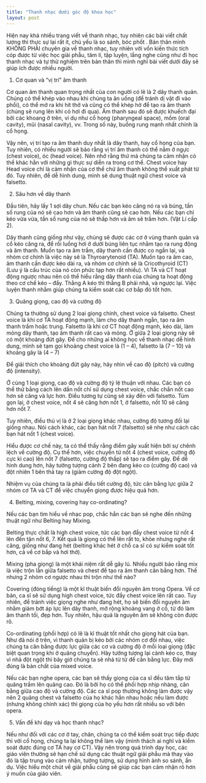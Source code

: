 ```yaml
---
title: "Thanh nhạc dưới góc độ khoa học"
layout: post
---
```

Hiện nay khá nhiều trang viết về thanh nhạc, tuy nhiên các bài viết chất lượng thì thực sự lại rất ít, chủ yếu là so sánh, bóc phốt . Bản thân mình KHÔNG PHẢI chuyên gia về thanh nhạc, tuy nhiên với vốn kiến thức tích cóp được từ việc học giải phẫu, tâm lí, tập luyện, lắng nghe cũng như đi học thanh nhạc và tự thử nghiệm trên bản thân thì mình nghĩ bài viết dưới đây sẽ giúp ích được nhiều người.

1. Cơ quan và “vị trí” âm thanh

Cơ quan âm thanh quan trọng nhất của con người có lẽ là 2 dây thanh quản. Chúng có thể khép vào nhau khi chúng ta ăn uống (để tránh dị vật đi vào phổi), có thể mở ra khi hít thở và cũng có thể khép hờ để tạo ra âm thanh (chúng sẽ rung lên khi có hơi đi qua). Âm thanh sau đó sẽ được khuếch đại bởi các khoang ở trên, ví dụ như cổ họng (pharyngeal space), mồm (oral cavity), mũi (nasal cavity), vv. Trong số này, buồng rung mạnh nhất chính là cổ họng. 

Vậy nên, vị trí tạo ra âm thanh duy nhất là dây thanh, hay cổ họng của bạn. Tuy nhiên, có nhiều người sẽ bảo rằng vị trí âm thanh có thể nằm ở ngực (chest voice), óc (head voice). Nên nhớ rằng thứ mà chúng ta cảm nhận có thể khác hẳn với những gì thực sự diễn ra trong cơ thể. Chest voice hay Head voice chỉ là cảm nhận của cơ thể chứ âm thanh không thể xuất phát từ đó. Tuy nhiên, để dễ hình dung, mình sẽ dung thuật ngữ chest voice và falsetto.

2. Sâu hơn về dây thanh

Đầu tiên, hãy lấy 1 sợi dây chun. Nếu các bạn kéo căng nó ra và búng, tần số rung của nó sẽ cao hơn và âm thanh cũng sẽ cao hơn. Nếu các bạn chỉ kéo vừa vừa, tần số rung của nó sẽ thấp hơn và âm sẽ trầm hơn. (Vật Lí cấp 2). 

Dây thanh cũng giống như vậy, chúng sẽ được các cơ ở vùng thanh quản và cổ kéo căng ra, để rồi luồng hơi ở dưới búng liên tục nhằm tạo ra rung động và âm thanh. Muốn tạo ra âm trầm, dây thanh cần được co ngắn lại, và nhóm cơ chính là việc này sẽ là Thyroarytenoid (TA). Muốn tạo ra âm cao, âm thanh cần được kéo dài ra, và nhóm cơ chính sẽ là Cricothyroid (CT) (Lưu ý là cấu trúc của nó còn phức tạp hơn rất nhiều). Vì TA và CT hoạt động ngược nhau nên có thể hiểu rằng dây thanh của chúng ta hoạt động theo cơ chế kéo – đẩy. Thằng A kéo thì thằng B phải nhả, và ngược lại. Việc luyện thanh nhằm giúp chúng ta kiểm soát các cơ bắp đó tốt hơn.

3. Quãng giọng, cao độ và cường độ

Chúng ta thường sử dụng 2 loại giọng chính, chest voice và falsetto. Chest voice là khi cơ TA hoạt động mạnh, làm cho dây thanh ngắn, tạo ra âm thanh trầm hoặc trung. Falsetto là khi cơ CT hoạt động mạnh, kéo dài, làm mỏng dây thanh, tạo âm thanh rất cao và mỏng. Ở giữa 2 loại giọng này sẽ có một khoảng đứt gãy. Để cho những ai không học về thanh nhạc dễ hình dung, mình sẽ tạm gọi khoảng chest voice là (1 – 4), falsetto là (7 – 10) và khoảng gãy là (4 – 7)

Để giải thích cho khoảng đứt gãy này, hãy nhìn về cao độ (pitch) và cường độ (intensity).

Ở cùng 1 loại giọng, cao độ và cường độ tỷ lệ thuận với nhau. Các bạn có thể thử bằng cách lên dần nốt chỉ sử dụng chest voice, chắc chắn nốt cao hơn sẽ căng và lực hơn. Điều tương tự cũng sẽ xảy đến với falsetto. Túm gọn lại, ở chest voice, nốt 4 sẽ căng hơn nốt 1, ở falsetto, nốt 10 sẽ căng hơn nốt 7.

Tuy nhiên, điều thú vị là ở 2 loại giọng khác nhau, cường độ tương đối lại giống nhau. Nói cách khác, các bạn hát nốt 7 (falsetto) sẽ nhẹ như cách các bạn hát nốt 1 (chest voice).

Hiểu được cơ chế này, ta có thể thấy rằng điểm gãy xuất hiện bởi sự chênh lệch về cường độ. Cụ thể hơn, việc chuyển từ nốt 4 (chest voice, cường độ cực kì cao) lên nốt 7 (falsetto, cường độ thấp) sẽ tạo ra điểm gãy.  Để dễ hình dung hơn, hãy tưởng tượng cảnh 2 bên đang kéo co (cường độ cao) và đột nhiên 1 bên thả tay ra (giảm cường độ đột ngột). 

Nhiệm vụ của chúng ta là phải điều tiết cường độ, tức cân bằng lực giữa 2 nhóm cơ TA và CT để việc chuyển giọng được hiệu quả hơn.

4. Belting, mixing, covering hay co-ordinating?

Nếu các bạn tìm hiểu về nhạc pop, chắc hẳn các bạn sẽ nghe đến những thuật ngữ như Belting hay Mixing. 

Belting thực chất là high chest voice, tức các bạn đẩy chest voice từ nốt 4 lên đến tận nốt 6, 7. Kết quả là giọng có thể lên rất to, khỏe nhưng nghe rất căng, giống như đang hét (belting khác hét ở chỗ ca sĩ có sự kiểm soát tốt hơn, cả về cơ bắp và hơi thở).

Mixing (pha giọng) là một khái niệm rất dễ gây lú. Nhiều người bảo rằng mix là việc trộn lẫn giữa falsetto và chest để tạo ra âm thanh cân bằng hơn. Thế nhưng 2 nhóm cơ ngược nhau thì trộn như thế nào?

Covering (đóng tiếng) là một kĩ thuật biến đổi nguyên âm trong Opera. Về cơ bản, ca sĩ sẽ sử dụng high chest voice, tức đẩy chest voice lên rất cao. Tuy nhiên, để tránh việc giọng nghe như đang hét, họ sẽ biến đổi nguyên âm nhằm giảm bớt áp lực lên dây thanh, mở rộng khoảng vang ở cổ, từ đó làm âm thanh tối, đẹp hơn. Tuy nhiên, hậu quả là nguyên âm sẽ không còn được rõ.

Co-ordinating (phối hợp) có lẽ là kĩ thuật tốt nhất cho giọng hát của bạn. Như đã nói ở trên, vì thanh quản bị kéo bởi các nhóm cơ đối nhau, việc chúng ta cân bằng được lực giữa các cơ và cường độ ở mỗi loại giọng  (đặc biệt quan trọng khi ở quãng chuyển). Hãy tưởng tượng lại cảnh kéo co, thay vì nhả đột ngột thì bây giờ chúng ta sẽ nhả từ từ để cân bằng lực. Đây mới đúng là bản chất của mixed voice.

Nếu các bạn nghe opera, các bạn sẽ thấy giọng của ca sĩ đều tăm tắp từ quãng trầm lên quãng cao. Đó là bởi họ có thể phối hợp nhịp nhàng, cân bằng giữa cao độ và cường độ. Các ca sĩ pop thường không làm được vậy nên 2 quãng chest và falsetto của họ khác hẳn nhau hoặc nếu làm được (nhưng không chính xác) thì giọng của họ yếu hơn rất nhiều so với bên opera.

5. Vấn đề khi dạy và học thanh nhạc?

Nếu như đối với các cơ ở tay, chân, chúng ta có thể kiểm soát trục tiếp được thì với cổ họng, chúng ta lại không thể làm vậy (mình thách ai nghĩ và kiểm soát được đúng cơ TA hay cơ CT). Vậy nên trong quá trình dạy học, các giáo viên thường sẽ hạn chế sử dụng các thuật ngữ giải phẫu mà thay vào đó là tập trung vào cảm nhận, tưởng tượng, sử dụng hình ảnh so sánh, ẩn dụ. Việc hiểu một chút về giải phẫu cũng sẽ giúp các bạn cảm nhận rõ hơn ý muốn của giáo viên.
